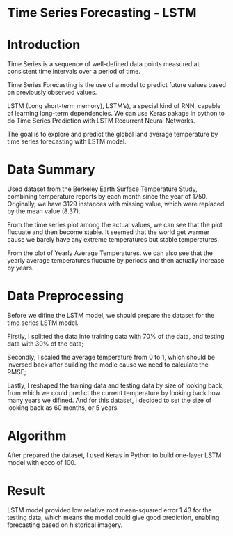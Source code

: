 # Time Series Forecasting - LSTM

# Introduction

Time Series is a sequence of well-defined data points measured at consistent time intervals over a period of time.

Time Series Forecasting is the use of a model to predict future values based on previously observed values.

LSTM (Long short-term memory), LSTM’s), a special kind of RNN, capable of learning long-term dependencies. We can use Keras pakage in python to do Time Series Prediction with LSTM Recurrent Neural Networks.

The goal is to explore and predict the global land average temperature by time series forecasting with LSTM model.

# Data Summary
Used dataset from the Berkeley Earth Surface Temperature Study, combining temperature reports by each month since the year of 1750. Originally, we have 3129 instances with missing value, which were replaced by the mean value (8.37). 

From the time series plot among the actual values, we can see that the plot flucuate and then become stable. It seemed that the world get warmer cause we barely have any extreme temperatures but stable temperatures. 

From the plot of Yearly Average Temperatures. we can also see that the yearly average temperatures flucuate by periods and then actually increase by years. 

# Data Preprocessing 
Before we difine the LSTM model, we should prepare the dataset for the time series LSTM model.

Firstly, I splitted the data into training data with 70% of the data, and testing data with 30% of the data;

Secondly, I scaled the average temperature from 0 to 1, which should be inversed back after building the modle cause we need to calculate the RMSE;

Lastly, I reshaped the training data and testing data by size of looking back, from which we could predict the current temperature by looking back how many years we difined. And for this dataset, I decided to set the size of looking back as 60 months, or 5 years.

# Algorithm
After prepared the dataset, I used Keras in Python to build one-layer LSTM model with epco of 100. 

# Result
LSTM model provided low relative root mean-squared error 1.43 for the testing data, which means the model could give good prediction, enabling forecasting based on historical imagery.
